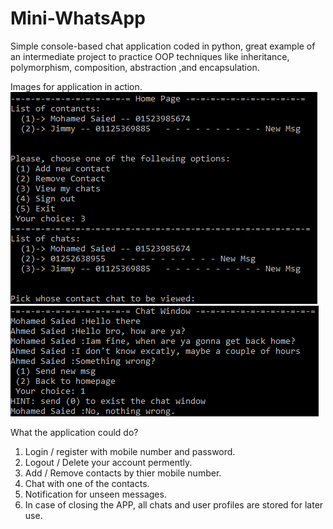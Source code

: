 # Mini-WhatsApp
Simple console-based chat  application coded in python, great example of an intermediate project to practice OOP techniques like inheritance, polymorphism, composition, abstraction ,and encapsulation.

Images for application in action.
![Image of HomePage](https://github.com/Phylake1337/Mini-WhatsApp/blob/master/Homepage.png)
![Image of Chat](https://github.com/Phylake1337/Mini-WhatsApp/blob/master/Chat.png)

What the application could do?
1. Login / register with mobile number and password.
2. Logout / Delete your account permently.
3. Add / Remove contacts by thier mobile number.
4. Chat with one of the contacts.
5. Notification  for unseen messages.
6. In case of closing the APP, all chats and user profiles are stored for later use.
